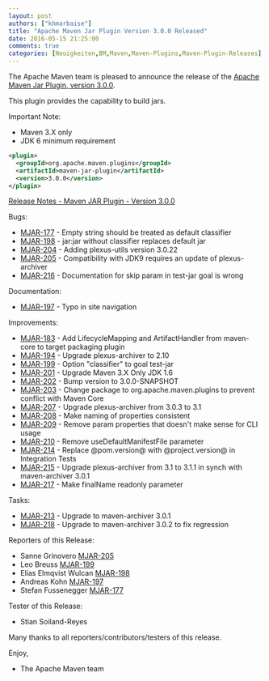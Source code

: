 ```yaml
---
layout: post
authors: ["khmarbaise"]
title: "Apache Maven Jar Plugin Version 3.0.0 Released"
date: 2016-05-15 21:25:00
comments: true
categories: [Neuigkeiten,BM,Maven,Maven-Plugins,Maven-Plugin-Releases]
---
```

The Apache Maven team is pleased to announce the release of the 
[Apache Maven Jar Plugin, version 3.0.0](https://maven.apache.org/plugins/maven-jar-plugin/).

This plugin provides the capability to build jars.

Important Note: 

 * Maven 3.X only
 * JDK 6 minimum requirement


```xml
<plugin>
  <groupId>org.apache.maven.plugins</groupId>
  <artifactId>maven-jar-plugin</artifactId>
  <version>3.0.0</version>
</plugin>
```

<!-- more -->

[Release Notes - Maven JAR Plugin - Version 3.0.0](http://jira.codehaus.org/secure/ReleaseNote.jspa?projectId=11137&version=20457)

Bugs:

 * [MJAR-177](https://issues.apache.org/jira/browse/MJAR-177) - Empty string should be treated as default classifier
 * [MJAR-198](https://issues.apache.org/jira/browse/MJAR-198) - jar:jar without classifier replaces default jar
 * [MJAR-204](https://issues.apache.org/jira/browse/MJAR-204) - Adding plexus-utils version 3.0.22
 * [MJAR-205](https://issues.apache.org/jira/browse/MJAR-205) - Compatibility with JDK9 requires an update of plexus-archiver
 * [MJAR-216](https://issues.apache.org/jira/browse/MJAR-216) - Documentation for skip param in test-jar goal is wrong

Documentation:

 * [MJAR-197](https://issues.apache.org/jira/browse/MJAR-197) - Typo in site navigation

Improvements:

 * [MJAR-183](https://issues.apache.org/jira/browse/MJAR-183) - Add LifecycleMapping and ArtifactHandler from maven-core to target packaging plugin
 * [MJAR-194](https://issues.apache.org/jira/browse/MJAR-194) - Upgrade plexus-archiver to 2.10
 * [MJAR-199](https://issues.apache.org/jira/browse/MJAR-199) - Option "classifier" to goal test-jar
 * [MJAR-201](https://issues.apache.org/jira/browse/MJAR-201) - Upgrade Maven 3.X Only JDK 1.6
 * [MJAR-202](https://issues.apache.org/jira/browse/MJAR-202) - Bump version to 3.0.0-SNAPSHOT
 * [MJAR-203](https://issues.apache.org/jira/browse/MJAR-203) - Change package to org.apache.maven.plugins to prevent conflict with Maven Core
 * [MJAR-207](https://issues.apache.org/jira/browse/MJAR-207) - Upgrade plexus-archiver from 3.0.3 to 3.1
 * [MJAR-208](https://issues.apache.org/jira/browse/MJAR-208) - Make naming of properties consistent
 * [MJAR-209](https://issues.apache.org/jira/browse/MJAR-209) - Remove param properties that doesn't make sense for CLI usage
 * [MJAR-210](https://issues.apache.org/jira/browse/MJAR-210) - Remove useDefaultManifestFile parameter
 * [MJAR-214](https://issues.apache.org/jira/browse/MJAR-214) - Replace @pom.version@ with @project.version@ in Integration Tests
 * [MJAR-215](https://issues.apache.org/jira/browse/MJAR-215) - Upgrade plexus-archiver from 3.1 to 3.1.1 in synch with maven-archiver 3.0.1
 * [MJAR-217](https://issues.apache.org/jira/browse/MJAR-217) - Make finalName readonly parameter

Tasks:

 * [MJAR-213](https://issues.apache.org/jira/browse/MJAR-213) - Upgrade to maven-archiver 3.0.1
 * [MJAR-218](https://issues.apache.org/jira/browse/MJAR-218) - Upgrade to maven-archiver 3.0.2 to fix regression

Reporters of this Release:

 * Sanne Grinovero [MJAR-205](https://issues.apache.org/jira/browse/MJAR-205)
 * Leo Breuss [MJAR-199](https://issues.apache.org/jira/browse/MJAR-199)
 * Elias Elmqvist Wulcan [MJAR-198](https://issues.apache.org/jira/browse/MJAR-198)
 * Andreas Kohn [MJAR-197](https://issues.apache.org/jira/browse/MJAR-197)
 * Stefan Fussenegger [MJAR-177](https://issues.apache.org/jira/browse/MJAR-177)

Tester of this Release:

 * Stian Soiland-Reyes 

Many thanks to all reporters/contributors/testers of this release.

Enjoy,

- The Apache Maven team
